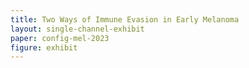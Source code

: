 ```yaml
---
title: Two Ways of Immune Evasion in Early Melanoma
layout: single-channel-exhibit
paper: config-mel-2023
figure: exhibit
---
```

